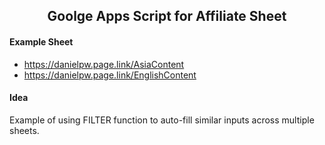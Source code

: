 <h2 align="center">Goolge Apps Script for Affiliate Sheet</h1>
</div>

#### Example Sheet
- https://danielpw.page.link/AsiaContent
- https://danielpw.page.link/EnglishContent

#### Idea
Example of using FILTER function to auto-fill similar inputs across multiple sheets.
